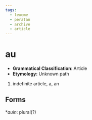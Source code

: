 ```yaml
---
tags:
  - lexeme
  - peratan
  - archive
  - article
---
```

# au

- **Grammatical Classification**: Article
- **Etymology:** Unknown path

1. indefinite article, a, an

## Forms
\*_auin_: plural(?)